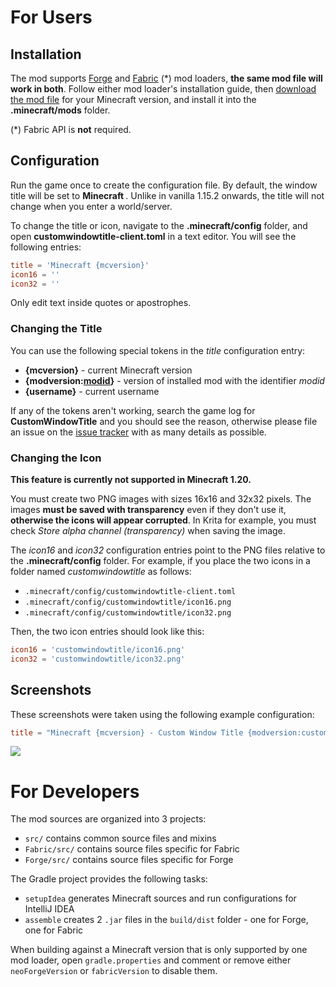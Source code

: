 # For Users

## Installation

The mod supports [Forge](https://files.minecraftforge.net/) and [Fabric](https://fabricmc.net/) (*) mod loaders, **the same mod file will work in both**. Follow either mod loader's installation guide, then [download the mod file](https://www.curseforge.com/minecraft/mc-mods/custom-window-title/files) for your Minecraft version, and install it into the **.minecraft/mods** folder.

(*) Fabric API is **not** required.

## Configuration

Run the game once to create the configuration file. By default, the window title will be set to **Minecraft _<version>_**. Unlike in vanilla 1.15.2 onwards, the title will not change when you enter a world/server.

To change the title or icon, navigate to the **.minecraft/config** folder, and open **customwindowtitle-client.toml** in a text editor. You will see the following entries:

```toml
title = 'Minecraft {mcversion}'  
icon16 = ''  
icon32 = ''
```

Only edit text inside quotes or apostrophes.

### Changing the Title

You can use the following special tokens in the _title_ configuration entry:

* **{mcversion}** - current Minecraft version
* **{modversion:<span style="text-decoration: underline;">modid</span>}** - version of installed mod with the identifier _modid_
* **{username}** - current username

If any of the tokens aren't working, search the game log for **CustomWindowTitle** and you should see the reason, otherwise please file an issue on the [issue tracker](https://github.com/chylex/Minecraft-Window-Title/issues) with as many details as possible.

### Changing the Icon

**This feature is currently not supported in Minecraft 1.20.**

You must create two PNG images with sizes 16x16 and 32x32 pixels. The images **must be saved with transparency** even if they don't use it, **otherwise the icons will appear corrupted**. In Krita for example, you must check _Store alpha channel (transparency)_ when saving the image.

The _icon16_ and _icon32_ configuration entries point to the PNG files relative to the **.minecraft/config** folder. For example, if you place the two icons in a folder named _customwindowtitle_ as follows:

* `.minecraft/config/customwindowtitle-client.toml`
* `.minecraft/config/customwindowtitle/icon16.png`
* `.minecraft/config/customwindowtitle/icon32.png`

Then, the two icon entries should look like this:

```toml
icon16 = 'customwindowtitle/icon16.png'  
icon32 = 'customwindowtitle/icon32.png'
```

## Screenshots

These screenshots were taken using the following example configuration:

```toml
title = "Minecraft {mcversion} - Custom Window Title {modversion:customwindowtitle}"
```

![](https://github.com/chylex/Minecraft-Window-Title/blob/master/.github/README/screenshot.png)

# For Developers

The mod sources are organized into 3 projects:
- `src/` contains common source files and mixins
- `Fabric/src/` contains source files specific for Fabric
- `Forge/src/` contains source files specific for Forge

The Gradle project provides the following tasks:
- `setupIdea` generates Minecraft sources and run configurations for IntelliJ IDEA
- `assemble` creates 2 `.jar` files in the `build/dist` folder - one for Forge, one for Fabric

When building against a Minecraft version that is only supported by one mod loader, open `gradle.properties` and comment or remove either `neoForgeVersion` or `fabricVersion` to disable them.
